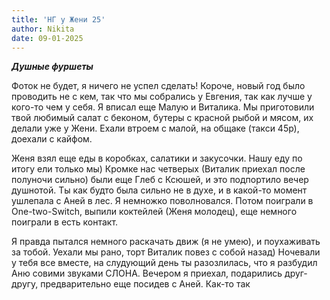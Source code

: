```yaml
---
title: 'НГ у Жени 25'
author: Nikita
date: 09-01-2025
---
```


***Душные фуршеты***

<!--more-->
Фоток не будет, я ничего не успел сделать! Короче, новый год было проводить не с
кем, так что мы собрались у Евгения, так как лучше у кого-то чем у себя. Я
вписал еще Малую и Виталика. Мы приготовили твой любимый салат с беконом, бутеры
с красной рыбой и мясом, их делали уже у Жени. Ехали втроем с малой, на общаке
(такси 45р), доехали с кайфом.   

Женя взял еще еды в коробках, салатики и закусочки. Нашу еду по итогу ели только
мы) Кромке нас четверых (Виталик приехал после полуночи сильно) были еще Глеб с
Ксюшей, и это подпортило вечер душнотой. Ты как будто была сильно не в
духе, и в какой-то момент ушлепала с Аней в лес. Я немножко поволновался. Потом
поиграли в One-two-Switch, выпили коктейлей (Женя молодец), еще немного поиграли
в есть контакт. 

Я правда пытался немного раскачать движ (я не умею), и поухаживать за тобой.
Уехали мы рано, торт Виталик повез с собой назад) Ночевали у тебя все вместе, на
слудующий день ты разозлилась, что я разбудил Аню совими звуками СЛОНА. Вечером
я приехал, подарились друг-другу, предварительно еще посидев с Аней. Как-то так


